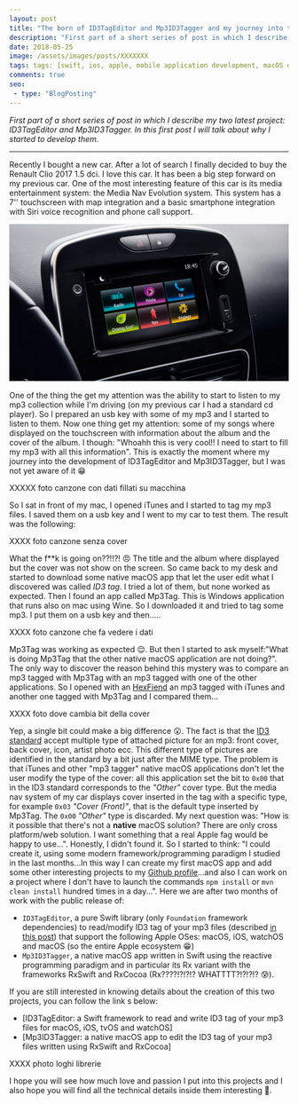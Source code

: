 ```yaml
---
layout: post
title: "The born of ID3TagEditor and Mp3ID3Tagger and my journey into the ID3 tag standard"
description: "First part of a short series of post in which I describe my two latest project: ID3TagEditor and Mp3ID3Tagger. In this first post I will talk about why I started to develop them."
date: 2018-05-25
image: /assets/images/posts/XXXXXXX
tags: tags: [swift, ios, apple, mobile application development, macOS development]
comments: true
seo:
 - type: "BlogPosting"
---
```


*First part of a short series of post in which I describe my two latest project: ID3TagEditor and Mp3ID3Tagger. In this
first post I will talk about why I started to develop them.*

---

Recently I bought a new car. After a lot of search I finally decided to buy the Renault Clio 2017 1.5 dci. I love this
car. It has been a big step forward on my previous car. One of the most interesting feature of this car is its media
entertainment system: the Media Nav Evolution system. This system has a 7'' touchscreen with map integration and a basic
 smartphone integration with Siri voice recognition and phone call support.

![media nav clio](/assets/images/posts/media-nav-clio.jpg "media nav clio")

One of the thing the get my attention was the ability to start to listen to my mp3 collection while I'm driving (on my
previous car I had a standard cd player). So I prepared an usb key with some of my mp3 and I started to listen to them.
Now one thing get my attention: some of my songs where displayed on the touchscreen with information about the album and
 the cover of the album. I though: "Whoahh this is very cool!! I need to start to fill my mp3 with all this information".
 This is exactly the moment where my journey into the development of ID3TagEditor and Mp3ID3Tagger, but I was not yet
 aware of it :grin:

 XXXXX foto canzone con dati fillati su macchina

So I sat in front of my mac, I opened iTunes and I started to tag my mp3 files. I saved them on a usb key and I went to
my car to test them. The result was the following:

XXXX foto canzone senza cover


What the f**k is going on??!!?! :angry: The title and the album where displayed but the cover was not show on the screen.
So came back to my desk and started to download some native macOS app that let the user edit what I discovered was
called *ID3 tag*. I tried a lot of them, but none worked as expected. Then I found an app called Mp3Tag. This is Windows
 application that runs also on mac using Wine. So I downloaded it and tried to tag some mp3. I put them on a usb key and
  then.....


XXXX foto canzone che fa vedere i dati


Mp3Tag was working as expected :relieved:. But then I started to ask myself:"What is doing Mp3Tag that the other native
macOS application are not doing?". The only way to discover the reason behind this mystery was to compare an mp3 tagged
with Mp3Tag with an mp3 tagged with one of the other applications. So I opened with an [HexFiend](https://ridiculousfish.com/hexfiend/ "an hex editor") an 
mp3 tagged with iTunes and another one tagged with Mp3Tag and I compared them...

XXXX foto dove cambia bit della cover

Yep, a single bit could make a big difference :open_mouth:. The fact is that the [ID3 standard](http://id3.org/d3v2.3.0 
"ID3 standard") accept multiple type of attached picture for an mp3: front cover, back cover, icon, artist photo ecc. This different 
type of pictures are identified in the standard by a bit just after the MIME type. The problem is that iTunes and other "mp3 tagger" native 
macOS applications don't let the user modify the type of the cover: all this application set the bit to `0x00` that 
in the ID3 standard corresponds to the *"Other"* cover type. But the media nav system of my car displays cover 
inserted in the tag with a specific type, for example `0x03` *"Cover (Front)"*, that is the default type inserted
 by Mp3Tag. The `0x00` *"Other"* type is discarded. 
 My next question was: "How is it possible that there's not a **native** macOS solution? There are only cross 
 platform/web solution. I want something that a real Apple fag would be happy to use...". 
 Honestly, I didn't found it. So I started to think: "I could create it, using some modern framework/programming paradigm I studied in the 
 last months...In this way I can create my first macOS app and add some other interesting projects to my [Github 
 profile](https://github.com/chicio/ "chicio github")...and also I can work on a project where I don't have to launch
  the commands `npm install` or `mvn clean install` hundred times in a day...". 
 Here we are after two months of work with the public release of:
 
 * `ID3TagEditor`, a pure Swift library (only `Foundation` framework dependencies) to read/modify ID3 tag of your mp3 
 files (described [in this  post](XXXXXXXXXXX)) that support the following Apple OSes: macOS, iOS, watchOS and macOS 
 (so the entire Apple ecosystem :grin:)
 * `Mp3ID3Tagger`, a native macOS app written in Swift using the reactive programming paradigm and in particular its
  Rx variant with the frameworks RxSwift and RxCocoa (Rx????!?!?!? WHATTTT?!?!?!? :cold_sweat:).
  
If you are still interested in knowing details about the creation of this two projects, you can follow the link s
below:

* [ID3TagEditor: a Swift framework to read and write ID3 tag of your mp3 files for macOS, iOS, tvOS and watchOS]           
* [Mp3ID3Tagger: a native macOS app to edit the ID3 tag of your mp3 files written using RxSwift and RxCocoa]

XXXX photo loghi librerie           

I hope you will see how much love and passion I put into this projects and I also hope you will find all the 
technical details inside them interesting :sparkling_heart:.
